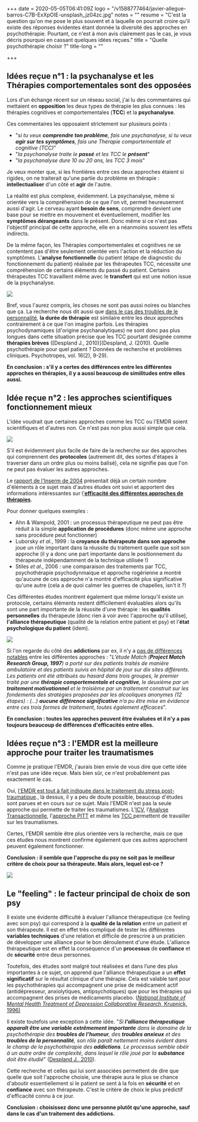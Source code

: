 +++
date = 2020-05-05T06:41:09Z
logo = "/v1588777464/javier-allegue-barros-C7B-ExXpOIE-unsplash_jz04zc.jpg"
notes = ""
resume = "C'est la question qu'on me pose le plus souvent et à laquelle on pourrait croire qu'il existe des réponses évidentes étant donnée la diversité des approches en psychothérapie. Pourtant, ce n'est à mon avis clairement pas le cas, je vous décris pourquoi en cassant quelques idées reçues."
title = "Quelle psychothérapie choisir ?"
title-long = ""

+++
## Idées reçue n°1 : la psychanalyse et les Thérapies comportementales sont des opposées

Lors d'un échange récent sur un réseau social, j'ai lu des commentaires qui mettaient en **opposition** les deux types de thérapie les plus connues : les thérapies cognitives et comportementales (**TCC**) et la **psychanalyse**. 

Ces commentaires les opposaient strictement sur plusieurs points : 

* "_si tu veux **comprendre ton problème**, fais une psychanalyse, si tu veux **agir sur tes symptômes**, fais une Thérapie comportementale et cognitive (TCC)_" 
* "_la psychanalyse traite le **passé** et les TCC le **présent**_"
* "_la psychanalyse dure 10 ou 20 ans, les TCC 3 mois_"

Je veux monter que, si les frontières entre ces deux approches étaient si rigides, on ne traiterait qu'une partie du problème en thérapie : **intellectualiser** d'un côté et **agir** de l'autre. 

La réalité est plus complexe, évidemment. La psychanalyse, même si orientée vers la compréhension de ce que l'on vit, permet heureusement aussi d'agir. Le cerveau ayant **besoin de sens**, comprendre devient une base pour se mettre en mouvement et éventuellement, modifier les **symptômes dérangeants** dans le présent. Donc même si ce n'est pas l'objectif principal de cette approche, elle en a néanmoins souvent les effets indirects.

De la même façon, les Thérapies comportementales et cognitives ne se contentent pas d'être seulement orientée vers l'action et la réduction du symptômes. L'**analyse fonctionnelle** du patient (étape de diagnostic du fonctionnement du patient) réalisée par les thérapeutes TCC, nécessite une compréhension de certains éléments du passé du patient. Certains thérapeutes TCC travaillent même avec le **transfert** qui est une notion issue de la psychanalyse.

![](https://res.cloudinary.com/catherinetardella/v1588665411/raquel-martinez-SQM0sS0htzw-unsplash_uze0of.jpg)

Bref, vous l'aurez compris, les choses ne sont pas aussi noires ou blanches que ça. La recherche nous dit aussi que [dans le cas des troubles de le personnalité](https://www.cairn.info/revue-psychotropes-2010-2-page-9.htm), **la durée de thérapie** est similaire entre les deux approches contrairement à ce que l'on imagine parfois. Les thérapies psychodynamiques (d'origine psychanalytiques) ne sont donc pas plus longues dans cette situation précise que les TCC pourtant désignée comme **thérapies brèves** ([Despland J., 2010)](Despland, J. (2010). Quelle psychothérapie pour quel patient ? Données de recherche et problèmes cliniques. Psychotropes, vol. 16(2), 9-29).

**En conclusion : s'il y a certes des différences entre les différentes approches en thérapies, il y a aussi beaucoup de similitudes entre elles aussi.** 

## Idée reçue n°2 : les approches scientifiques fonctionnement mieux

L'idée voudrait que certaines approches comme les TCC ou l'EMDR soient scientifiques et d'autres non. Ce n'est pas non plus aussi simple que cela.

![](https://res.cloudinary.com/catherinetardella/v1588666595/michael-longmire-L9EV3OogLh0-unsplash_sakuwf.jpg)

S'il est évidemment plus facile de faire de la recherche sur des approches qui comprennent des **protocoles** (autrement dit, des sortes d'étapes à traverser dans un ordre plus ou moins balisé), cela ne signifie pas que l'on ne peut pas évaluer les autres approches.

Le [rapport de l'Inserm de 2004](http://www.ipubli.inserm.fr/bitstream/handle/10608/146/expcol_2004_psychotherapie.pdf?sequence=1) présentait déjà un certain nombre d'éléments à ce sujet mais d'autres études ont suivi et apportent des informations intéressantes sur l['**efficacité des différentes approches de thérapies**](https://www.researchgate.net/publication/20472319_National_Institute_of_Mental_Health_Treatment_of_Depression_Collaborative_Research_Program_General_effectiveness_of_treatments).

Pour donner quelques exemples :

* Ahn & Wampold, 2001 : un processus thérapeutique ne peut pas être réduit à la simple **application de procédures** (donc même une approche sans procédure peut fonctionner)
* Luborsky _et al._, 1999 : la **croyance du thérapeute dans son approche** joue un rôle important dans la réussite du traitement quelle que soit son approche (il y a donc une part importante dans le positionnement du thérapeute indépendamment de la technique utilisée !)
* Stiles _et al_., 2006 : une comparaison des traitements par TCC, psychothérapie psychodynmaique et approche rogérienne a montré qu'aucune de ces approche n'a montré d'efficacité plus significative qu'une autre (cela a de quoi calmer les guerres de chapelles, isn't it ?)

Ces différentes études montrent également que même lorsqu'il existe un protocole, certains éléments restent difficilement évaluables alors qu'ils sont une part importante de la réussite d'une thérapie : les **qualités personnelles** du thérapeute (donc rien à voir avec l'approche qu'il utilise), **l'alliance thérapeutique** (qualité de la relation entre patient et psy) et l'**état psychologique du patient** (idem).

![](https://res.cloudinary.com/catherinetardella/v1588778220/mathew-macquarrie-lzcKZlVPYaU-unsplash_tydjmq.jpg)

Si l'on regarde du côté des **addictions** par ex, il n'y a [pas de différences notables](https://www.cairn.info/revue-psychotropes-2010-2-page-9.htm)  entre les différentes approches : "_L’étude Match (**Project Match Research Group, 1997**) a porté sur des patients traités de manière ambulatoire et des patients suivis en hôpital de jour sur dix sites différents. Les patients ont été attribués au hasard dans trois groupes, le premier traité par une **thérapie comportementale et cognitive**, le deuxième par un **traitement motivationnel** et le troisième par un traitement construit sur les fondements des stratégies proposées par les alcooliques anonymes (12 étapes) : (...) **aucune différence significative** n’a pu être mise en évidence entre ces trois formes de traitement, toutes également efficaces_".

**En conclusion : toutes les approches peuvent être évaluées et il n'y a pas toujours beaucoup de différences d'efficacités entre elles.**

## Idées reçue n°3 : l'EMDR est la meilleure approche pour traiter les traumatismes

Comme je pratique l'EMDR, j'aurais bien envie de vous dire que cette idée n'est pas une idée reçue. Mais bien sûr, ce n'est probablement pas exactement le cas.

Oui, [l'EMDR est tout à fait indiquée dans le traitement du stress post-traumatique](https://www.instagram.com/p/B_Ucd6UBBLX/)., là dessus, il y a peu de doute possible, beaucoup d'études sont parues et en cours sur ce sujet. Mais l'EMDR n'est pas la seule approche qui permette de traiter les traumatismes. L'[ICV](https://www.lexpress.fr/styles/psycho/therapie-breve-l-icv-permet-de-comprendre-comment-le-passe-affecte-le-present_1897506.html), l'[Analyse Transactionnelle](https://www.cairn.info/revue-actualites-en-analyse-transactionnelle-2008-3-page-1.htm), l'[approche PITT](http://www.irpt.ch/fr/formations--agenda.html?event=359) et même les [TCC ](http://www.psychologues-tcc-paris.com/le-syndrome-de-stress-post-traumatique/)permettent de travailler sur les traumatismes. 

Certes, l'EMDR semble être plus orientée vers la recherche, mais ce que ces études nous montrent confirme également que ces autres approchent peuvent également fonctionner.

**Conclusion : il semble que l'approche du psy ne soit pas le meilleur critère de choix pour sa thérapeute. Mais alors, lequel est-ce ?**

![](https://res.cloudinary.com/catherinetardella/v1588778457/joshua-coleman-_yVRLC75Ma8-unsplash_n9nhpj.jpg)

## Le "feeling" : le facteur principal de choix de son psy

Il existe une évidente difficulté à évaluer l'alliance thérapeutique (ce feeling avec son psy) qui correspond à la **qualité de la relation** entre un patient et son thérapeute. Il est en effet très compliqué de tester les différentes **variables techniques** d'une relation et difficile de prescrire à un praticien de développer une alliance pour le bon déroulement d'une étude. L'alliance thérapeutique est en effet la conséquence d'un **processus** de **confiance** et de **sécurité** entre deux personnes. 

Toutefois, des études sont malgré tout réalisées et dans l’une des plus importantes à ce sujet, on apprend que l'alliance thérapeutique a un **effet significatif** sur le résultat clinique d'une thérapie. Cela est valable tant pour les psychothérapies qui accompagnent une prise de médicament actif (antidépresseur, anxiolytiques, antipsychotiques) que pour les thérapies qui accompagnent des prises de médicaments placebo. ([_National Institute of Mental Health Treatment of Depression Collaborative Research_, Krupnick, 1996)](https://www.researchgate.net/publication/14503250_The_Role_of_the_Therapeutic_Alliance_in_Psychotherapy_and_Pharmacotherapy_Outcome_Findings_in_the_National_Institute_of_Mental_Health_Treatment_of_Depression_Collaborative_Research_Program)

Il existe toutefois une exception à cette idée. "_Si **l’alliance thérapeutique apparaît être une variable extrêmement importante** dans le domaine de la psychothérapie des **troubles de l’humeur**, des **troubles anxieux** et des **troubles de la personnalité**, son rôle paraît nettement moins évident dans le champ de la psychothérapie des **addictions**. Le processus semble obéir à un autre ordre de complexité, dans lequel le rôle joué par la **substance** doit être étudié_" ([Despland J., 2010](https://www.cairn.info/revue-psychotropes-2010-2-page-9.htm)).

Cette recherche et celles qui lui sont associées permettent de dire que quelle que soit l'approche choisie, une thérapie aura le plus se chance d'aboutir essentiellement si le patient se sent à la fois en **sécurité** et en **confiance** avec son thérapeute. C'est le critère de choix le plus prédictif d'efficacité connu à ce jour. 

**Conclusion : choisissez donc une personne plutôt qu'une approche, sauf dans le cas d'un traitement des addictions.**